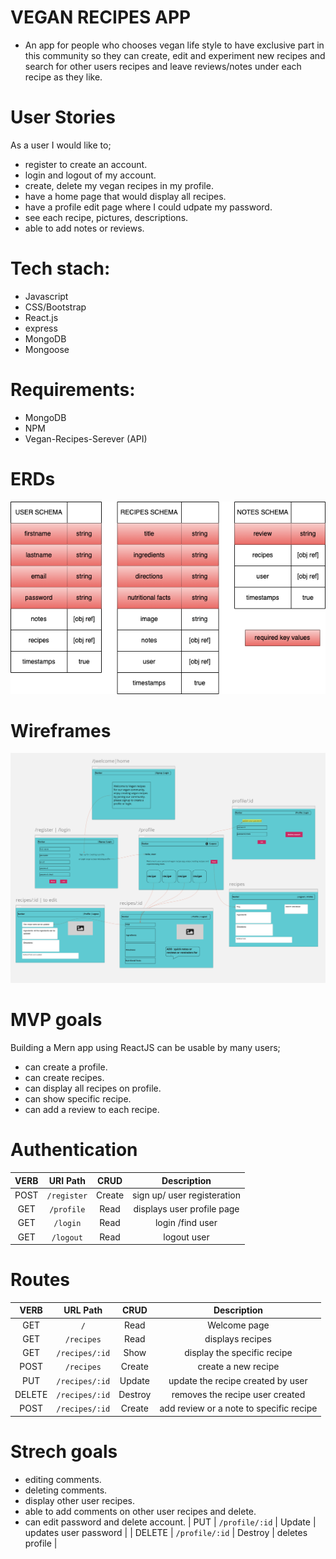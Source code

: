 # VEGAN RECIPES APP
- An app for people who chooses vegan life style to have exclusive part in this community so they can create, edit and experiment new recipes and search for other users recipes and leave reviews/notes under each recipe as they like.

# User Stories
As a user I would like to; 
- register to create an account.
- login and logout of my account.
- create, delete my vegan recipes in my profile.
- have a home page that would display all recipes.
- have a profile edit page where I could udpate my password.
- see each recipe, pictures, descriptions.
- able to add notes or reviews.

# Tech stach:
- Javascript
- CSS/Bootstrap
- React.js
- express
- MongoDB
- Mongoose

# Requirements:
- MongoDB
- NPM
- Vegan-Recipes-Serever (API)

# ERDs 
![Wireframes](public/wireframes/userschema.png)

# Wireframes
![Wireframes](public/wireframes/routeswireframe.png)

# MVP goals
Building a Mern app using ReactJS can be usable by many users;
- can create a profile.
- can create recipes.
- can display all recipes on profile.
- can show specific recipe.
- can add a review to each recipe.



# Authentication
| VERB   | URI Path  | CRUD   | Description   |
| :---: | :--------: | :----: | :----------: |
| POST  | `/register` | Create | sign up/ user registeration |
| GET   | `/profile` | Read   | displays user profile page |
| GET   | `/login`   | Read   | login /find user |
| GET   | `/logout`  | Read   | logout user |

# Routes
| VERB  | URL Path  | CRUD  | Description  |
| :----: | :-----: | :----: | :--------: |
| GET    | `/`   | Read   | Welcome page   |
| GET    | `/recipes` | Read | displays recipes   |
| GET    | `/recipes/:id` | Show  | display the specific recipe  |
| POST   | `/recipes`  | Create  | create a new recipe  |
| PUT    | `/recipes/:id` | Update  | update the recipe created by user |
| DELETE | `/recipes/:id` | Destroy  | removes the recipe user created  |
| POST   | `/recipes/:id`  | Create  | add review or a note to specific recipe  |

# Strech goals
- editing comments.
- deleting comments.
- display other user recipes.
- able to add comments on other user recipes and delete.
- can edit password and delete account.
| PUT    | `/profile/:id`  | Update   | updates user password |
| DELETE | `/profile/:id`  | Destroy  | deletes profile    |

